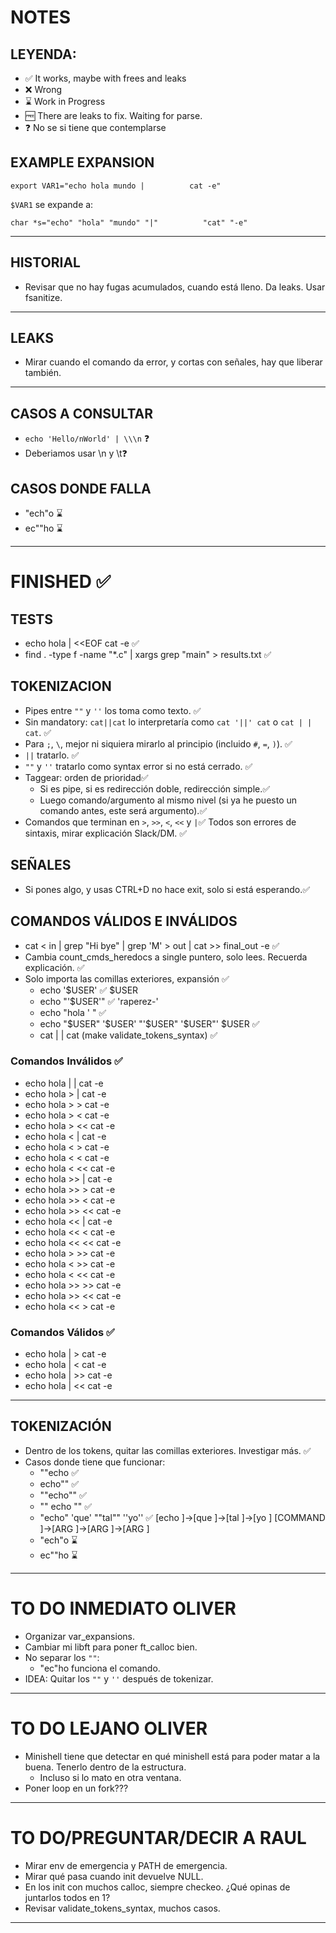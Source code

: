 # NOTES

## LEYENDA:
- ✅ It works, maybe with frees and leaks
- ❌ Wrong
- ⌛ Work in Progress
- 🆓 There are leaks to fix. Waiting for parse.
- ❓ No se si tiene que contemplarse

## EXAMPLE EXPANSION
```
export VAR1="echo hola mundo |          cat -e"
```
`$VAR1` se expande a:
```
char *s="echo" "hola" "mundo" "|"          "cat" "-e"
```

---

## HISTORIAL
- Revisar que no hay fugas acumulados, cuando está lleno. Da leaks. Usar fsanitize.

---

## LEAKS
- Mirar cuando el comando da error, y cortas con señales, hay que liberar también.

---

## CASOS A CONSULTAR
- `echo 'Hello/nWorld' | \\\n` ❓
- Deberiamos usar \n y \t❓

## CASOS DONDE FALLA
- "ech"o ⌛
- ec""ho ⌛

---

# FINISHED ✅

## TESTS
- echo hola | <<EOF cat -e ✅
- find . -type f -name "*.c" | xargs grep "main" > results.txt ✅

## TOKENIZACION
- Pipes entre `""` y `''` los toma como texto. ✅
- Sin mandatory: `cat||cat` lo interpretaría como `cat '||' cat` o `cat | | cat`. ✅
- Para `;`, `\`, mejor ni siquiera mirarlo al principio (incluido `#`, `=`, `)`). ✅
- `||` tratarlo. ✅
- `""` y `''` tratarlo como syntax error si no está cerrado. ✅
- Taggear: orden de prioridad✅
  - Si es pipe, si es redirección doble, redirección simple.✅
  - Luego comando/argumento al mismo nivel (si ya he puesto un comando antes, este será argumento).✅
- Comandos que terminan en `>`, `>>`, `<`, `<<` y `|`✅
Todos son errores de sintaxis, mirar explicación Slack/DM. ✅

## SEÑALES
- Si pones algo, y usas CTRL+D no hace exit, solo si está esperando.✅

## COMANDOS VÁLIDOS E INVÁLIDOS
- cat < in | grep "Hi bye" | grep 'M' > out | cat >> final_out -e ✅
- Cambia count_cmds_heredocs a single puntero, solo lees. Recuerda explicación. ✅
- Solo importa las comillas exteriores, expansión ✅
  - echo '$USER' ✅
    $USER
  - echo "'$USER'" ✅
    'raperez-'
  - echo "hola '  " ✅
  - echo "$USER" '$USER' "'$USER" '$USER"' $USER ✅
  - cat | | cat (make validate_tokens_syntax) ✅

### Comandos Inválidos ✅
- echo hola | | cat -e
- echo hola > | cat -e
- echo hola > > cat -e
- echo hola > < cat -e
- echo hola > << cat -e
- echo hola < | cat -e
- echo hola < > cat -e
- echo hola < < cat -e
- echo hola < << cat -e
- echo hola >> | cat -e
- echo hola >> > cat -e
- echo hola >> < cat -e
- echo hola >> << cat -e
- echo hola << | cat -e
- echo hola << < cat -e
- echo hola << << cat -e
- echo hola > >> cat -e
- echo hola < >> cat -e
- echo hola < << cat -e
- echo hola >> >> cat -e
- echo hola >> << cat -e
- echo hola << > cat -e

### Comandos Válidos ✅
- echo hola | > cat -e
- echo hola | < cat -e
- echo hola | >> cat -e
- echo hola | << cat -e

---

## TOKENIZACIÓN
- Dentro de los tokens, quitar las comillas exteriores. Investigar más. ✅
- Casos donde tiene que funcionar:
  - ""echo ✅
  - echo"" ✅
  - ""echo"" ✅
  - "" echo "" ✅
  - "echo" 'que' ""tal"" ''yo'' ✅
    [echo     ]→[que      ]→[tal      ]→[yo       ]
    [COMMAND  ]→[ARG      ]→[ARG      ]→[ARG      ]
  - "ech"o ⌛
  - ec""ho ⌛

---

# TO DO INMEDIATO OLIVER
- Organizar var_expansions.
- Cambiar mi libft para poner ft_calloc bien.
- No separar los `""`:
  - "ec"ho funciona el comando.
- IDEA: Quitar los `""` y `''` después de tokenizar.

---

# TO DO LEJANO OLIVER
- Minishell tiene que detectar en qué minishell está para poder matar a la buena. Tenerlo dentro de la estructura.
  - Incluso si lo mato en otra ventana.
- Poner loop en un fork???

---

# TO DO/PREGUNTAR/DECIR A RAUL
- Mirar env de emergencia y PATH de emergencia.
- Mirar qué pasa cuando init devuelve NULL.
- En los init con muchos calloc, siempre checkeo. ¿Qué opinas de juntarlos todos en 1?
- Revisar validate_tokens_syntax, muchos casos.

---